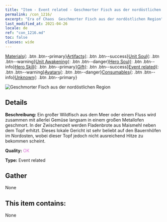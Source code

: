 ```yaml
---
title: "Item - Event related - Geschmorter Fisch aus der nordöstlichen Region"
permalink: /con_1216/
excerpt: "Era of Chaos  Geschmorter Fisch aus der nordöstlichen Region"
last_modified_at: 2021-04-26
locale: de
ref: "con_1216.md"
toc: false
classes: wide
---
```

 [Materials](/ItemsDE/){: .btn .btn--primary}[Artifacts](/ItemsDE/Artifacts/){: .btn .btn--success}[Unit Soul](/ItemsDE/UnitSoul/){: .btn .btn--warning}[Unit Awakening](/ItemsDE/UnitAwakening/){: .btn .btn--danger}[Hero Soul](/ItemsDE/HeroSoul/){: .btn .btn--info}[Hero Skill](/ItemsDE/HeroSkill/){: .btn .btn--primary}[Gift](/ItemsDE/Gift/){: .btn .btn--success}[Event related](/ItemsDE/Events/){: .btn .btn--warning}[Avatars](/ItemsDE/Avatars/){: .btn .btn--danger}[Consumables](/ItemsDE/Consumables/){: .btn .btn--info}[Unknown](/ItemsDE/Unknown/){: .btn .btn--primary}

 ![Geschmorter Fisch aus der nordöstlichen Region](/images/t/i_81522231.png)

## Details
 **Beschreibung:** Ein großer Wildfisch aus dem Meer oder einem Fluss wird zusammen mit allerlei Gemüse langsam in einem großen Metallofen geschmort. In der Zwischenzeit werden Fladenbrote aus Maismehl neben dem Topf erhitzt. Dieses lokale Gericht ist sehr beliebt auf den Bauernhöfen im Nordosten, wobei dieser Topf jedoch nicht ausreichend Hitze zu bekommen scheint.

 **Quality:** <span style="color: #DA70D6">OK</span>

 **Type:** Event related

## Gather

  None

## This item contains:

  None

